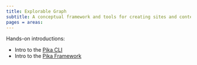 ```yaml
---
title: Explorable Graph
subtitle: A conceptual framework and tools for creating sites and content pipelines
pages = areas:
---
```


Hands-on introductions:

- Intro to the [Pika CLI](cli/intro.html)
- Intro to the [Pika Framework](framework/intro.html)
